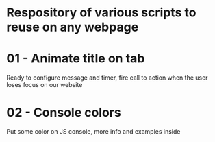 # Respository of various scripts to reuse on any webpage

# 01 - Animate title on tab
Ready to configure message and timer, fire call to action when the user loses focus on our website

# 02 - Console colors
Put some color on JS console, more info and examples inside

